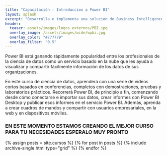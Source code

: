 ```yaml
---
title: "Capacitación - Introduccion a Power BI"
layout: splash
excerpt: "Desarrolla e implementa una solucion de Business Intelligence en una herramienta muy familiar"
header:
  teaser: assets/images/logos_externos/PBI.jpg
  overlay_image: /assets/images/wide/wpbi.jpg
  overlay_color: "#777779"
  overlay_filter: "0.5"
---
```


Power BI está ganando rápidamente popularidad entre los profesionales de la ciencia de datos como un servicio basado en la nube que les ayuda a visualizar y compartir fácilmente información de los datos de sus organizaciones.

En este curso de ciencia de datos, aprenderá  con una serie de videos cortos basados en conferencias, completos con demostraciones, pruebas y laboratorios prácticos. Recorrerá Power BI, de principio a fin, comenzando desde cómo conectarse e importar sus datos, crear informes con Power BI Desktop y publicar esos informes en el servicio Power BI. Además, aprenda a crear cuadros de mandos y compartir con usuarios empresariales, en la web y en dispositivos móviles.

### EN ESTE MOMENTO ESTAMOS CREANDO EL MEJOR CURSO PARA TU NECESIDADES ESPERALO MUY PRONTO

<div class="grid__wrapper">
  {% assign posts = site.cursos %}
  {% for post in posts %}
    {% include archive-single.html type="grid" %}
  {% endfor %}
</div>